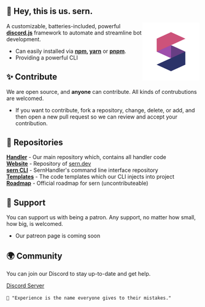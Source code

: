 ## 👋 Hey, this is us. sern.

<img src="https://raw.githubusercontent.com/sern-handler/.github/main/17B1B166-605F-4C79-9D64-EF544942CAB2.png" alt="Banner" width="150" align="right">

A customizable, batteries-included, powerful **[discord.js](https://discord.js.org)** framework to automate and streamline bot development.

* Can easily installed via **[npm](https://npmjs.org), [yarn](https://yarnpkg.com)** or **[pnpm](https://pnpm.io)**.
* Providing a powerful CLI

## ✨ Contribute
We are open source, and **anyone** can contribute. All kinds of contrubutions are welcomed.

- If you want to contribute, fork a repository, change, delete, or add, and then open a new pull request so we can review and accept your contribution. 

## 📕 Repositories
**[Handler](https://github.com/sern-handler/handler)** - Our main repository which, contains all handler code <br>
**[Website](https://github.com/sern-handler/docs)** - Repository of <a href="https://sern.dev">sern.dev</a><br>
**[sern CLI](https://github.com/sern-handler/cli)** - SernHandler's command line interface repository <br>
**[Templates](https://github.com/sern-handler/templates)** - The code templates which our CLI injects into project <br>
**[Roadmap](https://github.com/sern-handler/roadmap)** - Official roadmap for sern (uncontributeable) <br>

## 💖 Support
You can support us with being a patron. Any support, no matter how small, how big, is welcomed.

* Our patreon page is coming soon

## 🌍 Community
You can join our Discord to stay up-to-date and get help.

[Discord Server](https://sern.dev/discord)

`💭 "Experience is the name everyone gives to their mistakes."`
